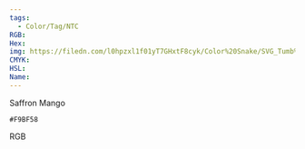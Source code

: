 ```yaml
---
tags:
  - Color/Tag/NTC
RGB:
Hex:
img: https://filedn.com/l0hpzxl1f01yT7GHxtF8cyk/Color%20Snake/SVG_Tumb%20Mass%20No%20Name/F9BF58.svg
CMYK:
HSL:
Name:
---
```

Saffron Mango
```palette
#F9BF58
```
RGB
